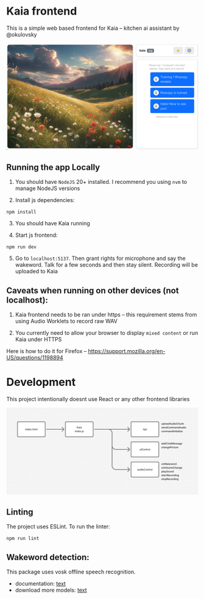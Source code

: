 # Kaia frontend

This is a simple web based frontend for Kaia – kitchen ai assistant by @okulovsky

![alt text](docs/img.png)


## Running the app Locally

1. You should have `NodeJS` 20+ installed. I recommend you using `nvm` to manage NodeJS versions

2. Install js dependencies:
```
npm install
```

3. You should have Kaia running

4. Start js frontend:
```
npm run dev
```

5. Go to `localhost:5137`. Then grant rights for microphone and say the wakeword. Talk for a few seconds and then stay silent. Recording will be uploaded to Kaia

## Caveats when running on other devices (not localhost):

1. Kaia frontend needs to be ran under https – this requirement stems from using Audio Worklets to record raw WAV

2. You currently need to allow your browser to display `mixed content` or run Kaia under HTTPS

Here is how to do it for Firefox – https://support.mozilla.org/en-US/questions/1198894


# Development

This project intentionally doesnt use React or any other frontend libraries

![arch.png](docs/arch.png)

## Linting

The project uses ESLint. To run the linter:
```
npm run lint
```

## Wakeword detection:

This package uses vosk offline speech recognition. 

- documentation: [text](https://github.com/solyarisoftware/voskJs)
- download more models: [text](https://alphacephei.com/vosk/models)
